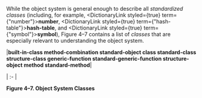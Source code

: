  



While the object system is general enough to describe all *standardized classes* (including, for example, <DictionaryLink styled={true} term={"number"}><b>number</b></DictionaryLink>, <DictionaryLink styled={true} term={"hash-table"}><b>hash-table</b></DictionaryLink>, and <DictionaryLink styled={true} term={"symbol"}><b>symbol</b></DictionaryLink>), Figure 4–7 contains a list of *classes* that are especially relevant to understanding the object system. 



|**built-in-class method-combination standard-object class standard-class structure-class generic-function standard-generic-function structure-object method standard-method**|

| :- |





**Figure 4–7. Object System Classes** 




